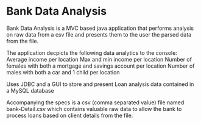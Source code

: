 # Bank Data Analysis

Bank Data Analysis is a MVC based java application that performs analysis on raw data from a csv file and presents them to the user the parsed data from the file. 


The application decpicts the following data analytics to the console: 
Average income per location
Max and min income per location
Number of females with both a mortgage and savings account per location
Number of males with both a car and 1 child per location

Uses JDBC and a GUI to store and present Loan analysis data contained in a MySQL database

Accompanying the specs is a csv (comma separated value) file named 
bank-Detail.csv which contains valuable raw data to allow the bank to process loans based on client details from the file.
